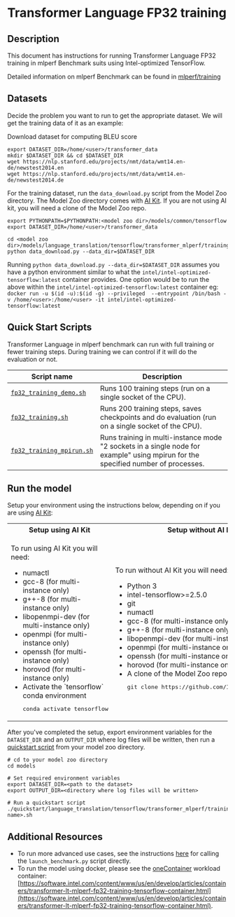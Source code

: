 <!--- 0. Title -->
# Transformer Language FP32 training

<!-- 10. Description -->
## Description

This document has instructions for running Transformer Language FP32 training in mlperf
Benchmark suits using Intel-optimized TensorFlow.

Detailed information on mlperf Benchmark can be found in [mlperf/training](https://github.com/mlperf/training/tree/master/translation/tensorflow/transformer)

<!--- 30. Datasets -->
## Datasets

Decide the problem you want to run to get the appropriate dataset.
We will get the training data of it as an example:

Download dataset for computing BLEU score
```
export DATASET_DIR=/home/<user>/transformer_data
mkdir $DATASET_DIR && cd $DATASET_DIR
wget https://nlp.stanford.edu/projects/nmt/data/wmt14.en-de/newstest2014.en
wget https://nlp.stanford.edu/projects/nmt/data/wmt14.en-de/newstest2014.de
```

For the training dataset, run the `data_download.py` script from the Model Zoo directory.
The Model Zoo directory comes with [AI Kit](/docs/general/tensorflow/AIKit.md). If
you are not using AI kit, you will need a clone of the Model Zoo repo.
```
export PYTHONPATH=$PYTHONPATH:<model zoo dir>/models/common/tensorflow
export DATASET_DIR=/home/<user>/transformer_data

cd <model zoo dir>/models/language_translation/tensorflow/transformer_mlperf/training/fp32/transformer
python data_download.py --data_dir=$DATASET_DIR
```

Running `python data_download.py --data_dir=$DATASET_DIR` assumes you have a python environment similar to what the `intel/intel-optimized-tensorflow:latest` container provides. One option would be to run the above within the `intel/intel-optimized-tensorflow:latest` container eg: `docker run -u $(id -u):$(id -g) --privileged  --entrypoint /bin/bash -v /home/<user>:/home/<user> -it intel/intel-optimized-tensorflow:latest`

<!--- 40. Quick Start Scripts -->
## Quick Start Scripts

Transformer Language in mlperf benchmark can run with full training or
fewer training steps. During training we can control if it will do the evaluation
or not.

| Script name | Description |
|-------------|-------------|
| [`fp32_training_demo.sh`](/quickstart/language_translation/tensorflow/transformer_mlperf/training/cpu/fp32/fp32_training_demo.sh) | Runs 100 training steps (run on a single socket of the CPU). |
| [`fp32_training.sh`](/quickstart/language_translation/tensorflow/transformer_mlperf/training/cpu/fp32/fp32_training.sh) | Runs 200 training steps, saves checkpoints and do evaluation (run on a single socket of the CPU). |
| [`fp32_training_mpirun.sh`](/quickstart/language_translation/tensorflow/transformer_mlperf/training/cpu/fp32/fp32_training_mpirun.sh) | Runs training in multi-instance mode "2 sockets in a single node for example" using mpirun for the specified number of processes. |

<!--- 50. AI Kit -->
## Run the model

Setup your environment using the instructions below, depending on if you are
using [AI Kit](/docs/general/tensorflow/AIKit.md):

<table>
  <tr>
    <th>Setup using AI Kit</th>
    <th>Setup without AI Kit</th>
  </tr>
  <tr>
    <td>
      <p>To run using AI Kit you will need:</p>
      <ul>
        <li>numactl
        <li>gcc-8 (for multi-instance only)
        <li>g++-8 (for multi-instance only)
        <li>libopenmpi-dev (for multi-instance only)
        <li>openmpi (for multi-instance only)
        <li>openssh (for multi-instance only)
        <li>horovod (for multi-instance only)
        <li>Activate the `tensorflow` conda environment
        <pre>conda activate tensorflow</pre>
      </ul>
    </td>
    <td>
      <p>To run without AI Kit you will need:</p>
      <ul>
        <li>Python 3
        <li>intel-tensorflow>=2.5.0
        <li>git
        <li>numactl
        <li>gcc-8 (for multi-instance only)
        <li>g++-8 (for multi-instance only)
        <li>libopenmpi-dev (for multi-instance only)
        <li>openmpi (for multi-instance only)
        <li>openssh (for multi-instance only)
        <li>horovod (for multi-instance only)
        <li>A clone of the Model Zoo repo<br />
        <pre>git clone https://github.com/IntelAI/models.git</pre>
      </ul>
    </td>
  </tr>
</table>

After you've completed the setup, export environment variables for the `DATASET_DIR`
and an `OUTPUT_DIR` where log files will be written, then run a
[quickstart script](#quick-start-scripts) from your model zoo directory.
```
# cd to your model zoo directory
cd models

# Set required environment variables
export DATASET_DIR=<path to the dataset>
export OUTPUT_DIR=<directory where log files will be written>

# Run a quickstart script
./quickstart/language_translation/tensorflow/transformer_mlperf/training/cpu/fp32/<script name>.sh
```

<!--- 90. Resource Links-->
## Additional Resources

* To run more advanced use cases, see the instructions [here](Advanced.md)
  for calling the `launch_benchmark.py` script directly.
* To run the model using docker, please see the [oneContainer](http://software.intel.com/containers)
  workload container:<br />
  [https://software.intel.com/content/www/us/en/develop/articles/containers/transformer-lt-mlperf-fp32-training-tensorflow-container.html](https://software.intel.com/content/www/us/en/develop/articles/containers/transformer-lt-mlperf-fp32-training-tensorflow-container.html).

